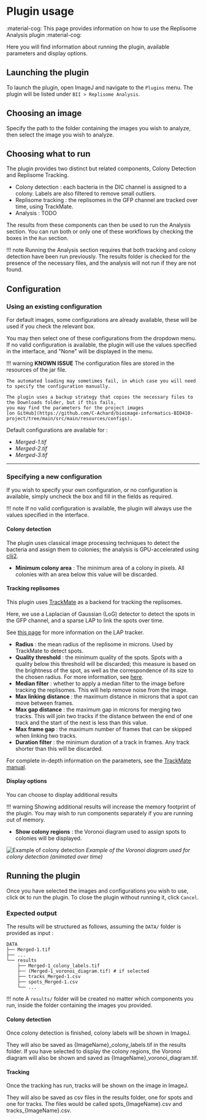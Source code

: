 # Plugin usage

:material-cog: This page provides information on how to use the Replisome Analysis plugin :material-cog:

Here you will find information about running the plugin, available parameters and display options. 

## Launching the plugin

To launch the plugin, open ImageJ and navigate to the `Plugins` menu. 
The plugin will be listed under `BII > Replisome Analysis`.

[//]: # (TODO : add image of the plugin menu in ImageJ, with interface) 

## Choosing an image

Specify the path to the folder containing the images you wish to analyze, then select the image you wish to analyze.

## Choosing what to run

The plugin provides two distinct but related components, Colony Detection and Replisome Tracking.

- Colony detection : each bacteria in the DIC channel is assigned to a colony. Labels are also filtered to remove small outliers.
- Replisome tracking : the replisomes in the GFP channel are tracked over time, using TrackMate.
- Analysis : TODO

The results from these components can then be used to run the Analysis section.
You can run both or only one of these workflows by checking the boxes in the `Run` section.

!!! note
    Running the Analysis section requires that both tracking and colony detection have been run previously.
    The results folder is checked for the presence of the necessary files, and the analysis will not run if they are not found.

## Configuration

### Using an existing configuration

For default images, some configurations are already available, these will be used if you check the relevant box.

You may then select one of these configurations from the dropdown menu.
If no valid configuration is available, the plugin will use the values specified in the interface, and "None" will be displayed in the menu.

!!! warning
    **KNOWN ISSUE** The configuration files are stored in the resources of the jar file.
    
    The automated loading may sometimes fail, in which case you will need to specify the configuration manually.
    
    The plugin uses a backup strategy that copies the necessary files to the Downloads folder, but if this fails, 
    you may find the parameters for the project images 
    [on GitHub](https://github.com/C-Achard/bioimage-informatics-BIO410-project/tree/main/src/main/resources/configs).

Default configurations are available for :

- *Merged-1.tif*
- *Merged-2.tif*
- *Merged-3.tif*

---

### Specifying a new configuration

If you wish to specify your own configuration, or no configuration is available, simply uncheck the box and fill in the fields as required.

!!! note
    If no valid configuration is available, the plugin will always use the values specified in the interface.

#### Colony detection

The plugin uses classical image processing techniques to detect the bacteria and assign them to colonies;
the analysis is GPU-accelerated using [clij2](https://clij.github.io/).

- **Minimum colony area** : The minimum area of a colony in pixels.
  All colonies with an area below this value will be discarded.

#### Tracking replisomes

This plugin uses [TrackMate](https://imagej.net/plugins/trackmate/) as a backend for tracking the replisomes.

Here, we use a Laplacian of Gaussian (LoG) detector to detect the spots in the GFP channel, and a sparse LAP to link the spots over time.

See [this page](https://imagej.net/plugins/trackmate/trackers/lap-trackers) for more information on the LAP tracker.

- **Radius** : the mean radius of the replisome in microns. Used by TrackMate to detect spots.
- **Quality threshold** : the minimum quality of the spots. Spots with a quality below this threshold will be discarded;
  this measure is based on the brightness of the spot, as well as the correspondence of its size to the chosen radius. 
  For more information, see [here](https://imagej.net/plugins/trackmate/misc/faq#Signification_of_the_Quality_value_in_LoG_Detector).
- **Median filter** : whether to apply a median filter to the image before tracking the replisomes.
  This will help remove noise from the image.
- **Max linking distance** : the maximum distance in microns that a spot can move between frames.
- **Max gap distance** : the maximum gap in microns for merging two tracks. 
  This will join two tracks if the distance between the end of one track and the start of the next is less than this value.
- **Max frame gap** : the maximum number of frames that can be skipped when linking two tracks.
- **Duration filter** : the minimum duration of a track in frames. Any track shorter than this will be discarded.

For complete in-depth information on the parameters, see the [TrackMate manual](https://imagej.net/media/plugins/trackmate/trackmate-manual.pdf).

#### Display options

You can choose to display additional results

!!! warning
    Showing additional results will increase the memory footprint of the plugin.
    You may wish to run components separately if you are running out of memory.

- **Show colony regions** : the Voronoi diagram used to assign spots to colonies will be displayed.

![Example of colony detection](resources/images/voronoi.gif)
*Example of the Voronoi diagram used for colony detection (animated over time)*


## Running the plugin

Once you have selected the images and configurations you wish to use, click `OK` to run the plugin.
To close the plugin without running it, click `Cancel`.

### Expected output

The results will be structured as follows, assuming the `DATA/` folder is provided as input :
```
DATA
├── Merged-1.tif
├── ...
└── results
    ├── Merged-1_colony_labels.tif
    ├── (Merged-1_voronoi_diagram.tif) # if selected
    ├── tracks_Merged-1.csv
    ├── spots_Merged-1.csv
    └── ...
```
!!! note
    A `results/` folder will be created no matter which components you run, inside the folder containing the images you provided.

#### Colony detection

Once colony detection is finished, colony labels will be shown in ImageJ.

They will also be saved as {ImageName}_colony_labels.tif in the results folder.
If you have selected to display the colony regions, the Voronoi diagram will also be shown and saved as {ImageName}_voronoi_diagram.tif.

#### Tracking

Once the tracking has run, tracks will be shown on the image in ImageJ.

They will also be saved as csv files in the results folder, one for spots and one for tracks.
The files would be called spots_{ImageName}.csv and tracks_{ImageName}.csv. 